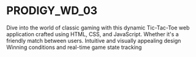 # PRODIGY_WD_03
Dive into the world of classic gaming with this dynamic Tic-Tac-Toe web application crafted using HTML, CSS, and JavaScript. Whether it's a friendly match between users. Intuitive and visually appealing design Winning conditions and real-time game state tracking
